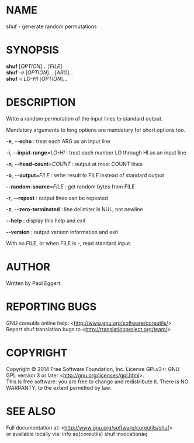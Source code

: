 NAME
====

shuf - generate random permutations

SYNOPSIS
========

**shuf** [*OPTION*]... [*FILE*]\
 **shuf** *-e* [*OPTION*]... [*ARG*]...\
 **shuf** *-i LO-HI* [*OPTION*]...

DESCRIPTION
===========

Write a random permutation of the input lines to standard output.

Mandatory arguments to long options are mandatory for short options too.

**-e**, **--echo**
:   treat each ARG as an input line

**-i**, **--input-range**=*LO-HI*
:   treat each number LO through HI as an input line

**-n**, **--head-count**=*COUNT*
:   output at most COUNT lines

**-o**, **--output**=*FILE*
:   write result to FILE instead of standard output

**--random-source**=*FILE*
:   get random bytes from FILE

**-r**, **--repeat**
:   output lines can be repeated

**-z**, **--zero-terminated**
:   line delimiter is NUL, not newline

**--help**
:   display this help and exit

**--version**
:   output version information and exit

With no FILE, or when FILE is -, read standard input.

AUTHOR
======

Written by Paul Eggert.

REPORTING BUGS
==============

GNU coreutils online help: \<<http://www.gnu.org/software/coreutils/>\>\
 Report shuf translation bugs to \<<http://translationproject.org/team/>\>

COPYRIGHT
=========

Copyright © 2014 Free Software Foundation, Inc. License GPLv3+: GNU GPL version 3 or later \<<http://gnu.org/licenses/gpl.html>\>.\
 This is free software: you are free to change and redistribute it. There is NO WARRANTY, to the extent permitted by law.

SEE ALSO
========

Full documentation at: \<<http://www.gnu.org/software/coreutils/shuf>\>\
 or available locally via: info aq(coreutils) shuf invocationaq
